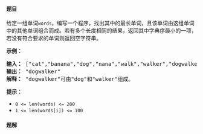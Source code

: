 #### 题目
<p>给定一组单词<code>words</code>，编写一个程序，找出其中的最长单词，且该单词由这组单词中的其他单词组合而成。若有多个长度相同的结果，返回其中字典序最小的一项，若没有符合要求的单词则返回空字符串。</p>

<p><strong>示例：</strong></p>

<pre><strong>输入：</strong> [&quot;cat&quot;,&quot;banana&quot;,&quot;dog&quot;,&quot;nana&quot;,&quot;walk&quot;,&quot;walker&quot;,&quot;dogwalker&quot;]
<strong>输出：</strong> &quot;dogwalker&quot;
<strong>解释：</strong> &quot;dogwalker&quot;可由&quot;dog&quot;和&quot;walker&quot;组成。
</pre>

<p><strong>提示：</strong></p>

<ul>
	<li><code>0 &lt;= len(words) &lt;= 200</code></li>
	<li><code>1 &lt;= len(words[i]) &lt;= 100</code></li>
</ul>


 #### 题解